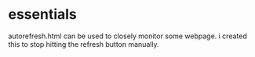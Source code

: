 # essentials

autorefresh.html can be used to closely monitor some webpage. i created this to stop hitting the refresh button manually.